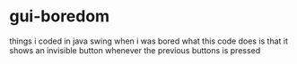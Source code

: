 # gui-boredom
things i coded in java swing when i was bored
what this code does is that it shows an invisible button whenever the previous buttons is pressed
